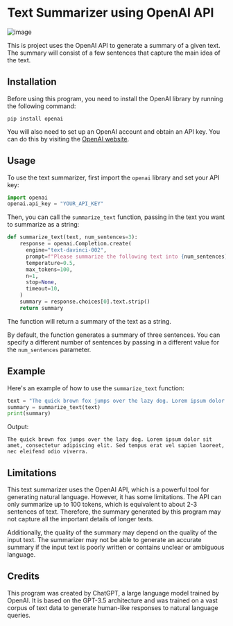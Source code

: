 # Text Summarizer using OpenAI API

![image](https://github.com/amandotexe/Text-Summariser/assets/71628234/bd13c8db-e7a4-47f6-abc3-d1e0e867dd34)

This is project uses the OpenAI API to generate a summary of a given text. The summary will consist of a few sentences that capture the main idea of the text.

## Installation

Before using this program, you need to install the OpenAI library by running the following command:

```
pip install openai
```

You will also need to set up an OpenAI account and obtain an API key. You can do this by visiting the [OpenAI website](https://openai.com/).

## Usage

To use the text summarizer, first import the `openai` library and set your API key:

```python
import openai
openai.api_key = "YOUR_API_KEY"
```

Then, you can call the `summarize_text` function, passing in the text you want to summarize as a string:

```python
def summarize_text(text, num_sentences=3):
    response = openai.Completion.create(
      engine="text-davinci-002",
      prompt=f"Please summarize the following text into {num_sentences} sentences:\n{text}\n",
      temperature=0.5,
      max_tokens=100,
      n=1,
      stop=None,
      timeout=10,
    )
    summary = response.choices[0].text.strip()
    return summary
```

The function will return a summary of the text as a string.

By default, the function generates a summary of three sentences. You can specify a different number of sentences by passing in a different value for the `num_sentences` parameter.

## Example

Here's an example of how to use the `summarize_text` function:

```python
text = "The quick brown fox jumps over the lazy dog. Lorem ipsum dolor sit amet, consectetur adipiscing elit. Nulla facilisi. Vestibulum ante ipsum primis in faucibus orci luctus et ultrices posuere cubilia curae; Sed vel blandit nibh. Sed tempus erat vel sapien laoreet, nec eleifend odio viverra. Sed non tellus lacus. Donec non mi justo. Sed nunc sapien, elementum id vestibulum a, volutpat sit amet velit."
summary = summarize_text(text)
print(summary)
```

Output:

```
The quick brown fox jumps over the lazy dog. Lorem ipsum dolor sit amet, consectetur adipiscing elit. Sed tempus erat vel sapien laoreet, nec eleifend odio viverra.
```

## Limitations

This text summarizer uses the OpenAI API, which is a powerful tool for generating natural language. However, it has some limitations. The API can only summarize up to 100 tokens, which is equivalent to about 2-3 sentences of text. Therefore, the summary generated by this program may not capture all the important details of longer texts.

Additionally, the quality of the summary may depend on the quality of the input text. The summarizer may not be able to generate an accurate summary if the input text is poorly written or contains unclear or ambiguous language.

## Credits

This program was created by ChatGPT, a large language model trained by OpenAI. It is based on the GPT-3.5 architecture and was trained on a vast corpus of text data to generate human-like responses to natural language queries.
